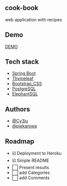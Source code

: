 ## cook-book

web application with recipes

## Demo

[DEMO](https://cook-book-web-app.herokuapp.com/)

## Tech stack

- [Spring Boot](https://spring.io/projects/spring-boot)
- [Thymeleaf](https://www.thymeleaf.org/)
- [Bootstrap_CSS](https://yegor256.github.io/tacit/)
- [PostgreSQL](https://www.postgresql.org)
- [ElephantSQL](https://www.elephantsql.com)

## Authors

- [@Cy3iu](https://github.com/Cy3iu)
- [@piekarowa](https://github.com/piekarowa)


## Roadmap

- ☑️ Deployment to Heroku
- ☑️ Simple README
- ⬜ Present results
- ⬜ add Categories
- ⬜ add Comments